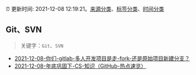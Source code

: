 :alarm_clock: 更新时间: 2021-12-08 12:19:21。[来源分类](../README.md)、[标签分类](../TAGS.md)、[时间分类](../TIMELINE.md)

## Git、SVN


> 关键字：`Git`、`SVN`



- [2021-12-08-你们-gitlab-多人开发项目是走-fork-还是原始项目新建分支？](https://www.v2ex.com/t/820920) 
- [2021-12-08-年底巩固下-CS-知识（GitHub-热点速览）](https://toutiao.io/k/anl6l5t) 